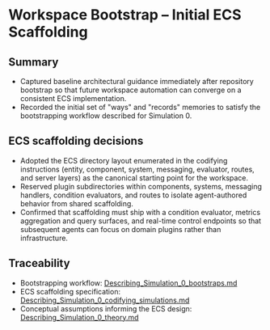 # Workspace Bootstrap – Initial ECS Scaffolding

## Summary
- Captured baseline architectural guidance immediately after repository bootstrap so that future workspace automation can converge on a consistent ECS implementation.
- Recorded the initial set of "ways" and "records" memories to satisfy the bootstrapping workflow described for Simulation 0.

## ECS scaffolding decisions
- Adopted the ECS directory layout enumerated in the codifying instructions (entity, component, system, messaging, evaluator, routes, and server layers) as the canonical starting point for the workspace.
- Reserved plugin subdirectories within components, systems, messaging handlers, condition evaluators, and routes to isolate agent-authored behavior from shared scaffolding.
- Confirmed that scaffolding must ship with a condition evaluator, metrics aggregation and query surfaces, and real-time control endpoints so that subsequent agents can focus on domain plugins rather than infrastructure.

## Traceability
- Bootstrapping workflow: [Describing_Simulation_0_bootstraps.md](../../instruction_documents/Describing_Simulation_0_bootstraps.md)
- ECS scaffolding specification: [Describing_Simulation_0_codifying_simulations.md](../../instruction_documents/Describing_Simulation_0_codifying_simulations.md)
- Conceptual assumptions informing the ECS design: [Describing_Simulation_0_theory.md](../../instruction_documents/Describing_Simulation_0_theory.md)
